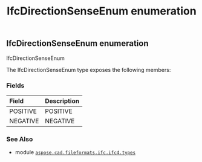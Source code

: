 ﻿---
title: IfcDirectionSenseEnum enumeration
second_title: Aspose.CAD for Python via .NET API References
description: 
type: docs
weight: 2450
url: /python-net/aspose.cad.fileformats.ifc.ifc4.types/ifcdirectionsenseenum/
is_root: false
---

## IfcDirectionSenseEnum enumeration

IfcDirectionSenseEnum



The IfcDirectionSenseEnum type exposes the following members:

### Fields
| Field | Description |
| :- | :- |
| POSITIVE | POSITIVE |
| NEGATIVE | NEGATIVE |



### See Also
* module [`aspose.cad.fileformats.ifc.ifc4.types`](..)
